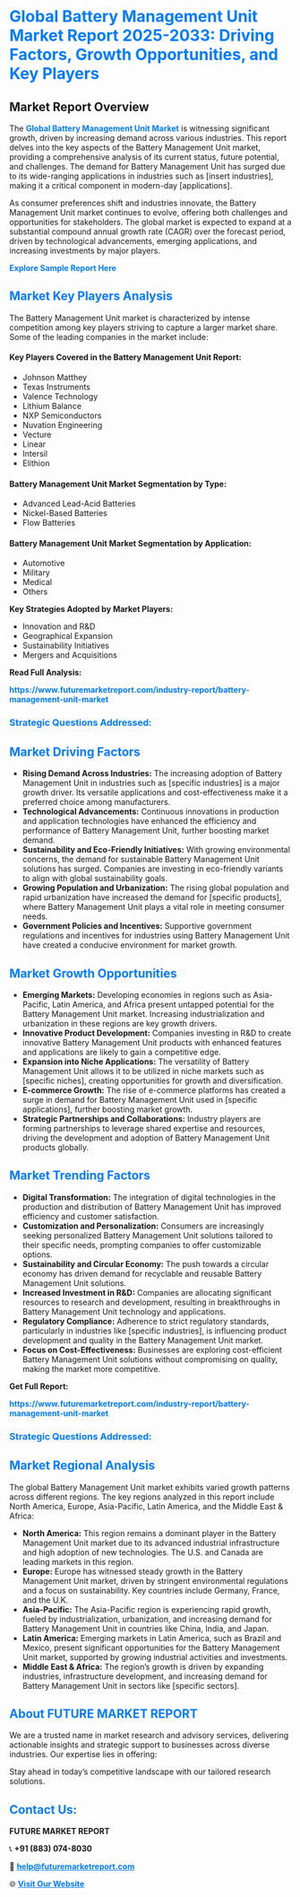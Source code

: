 <h1 style="color: #007BFF;">Global Battery Management Unit Market Report 2025-2033: Driving Factors, Growth Opportunities, and Key Players</h1>

<section id="overview">
<h2>Market Report Overview</h2>
<p>The <a href="https://www.futuremarketreport.com/industry-report/battery-management-unit-market" style="color: #007BFF; text-decoration: none;"><strong>Global Battery Management Unit Market</strong></a> is witnessing significant growth, driven by increasing demand across various industries. This report delves into the key aspects of the Battery Management Unit market, providing a comprehensive analysis of its current status, future potential, and challenges. The demand for Battery Management Unit has surged due to its wide-ranging applications in industries such as [insert industries], making it a critical component in modern-day [applications].</p>
<p>As consumer preferences shift and industries innovate, the Battery Management Unit market continues to evolve, offering both challenges and opportunities for stakeholders. The global market is expected to expand at a substantial compound annual growth rate (CAGR) over the forecast period, driven by technological advancements, emerging applications, and increasing investments by major players.</p>
</section>

<section id="overview">
<p><a href="https://www.futuremarketreport.com/request-sample/reportId=115762" style="color: #007BFF; text-decoration: none;"><strong>Explore Sample Report Here</strong></a></p>
</section>

<section id="key-players">
<h2 style="color: #007BFF;">Market Key Players Analysis</h2>
<p>The Battery Management Unit market is characterized by intense competition among key players striving to capture a larger market share. Some of the leading companies in the market include:</p>
<h4>Key Players Covered in the Battery Management Unit Report:</h4>
<ul><li>Johnson Matthey</li><li>Texas Instruments</li><li>Valence Technology</li><li>Lithium Balance</li><li>NXP Semiconductors</li><li>Nuvation Engineering</li><li>Vecture</li><li>Linear</li><li>Intersil</li><li>Elithion</li></ul>
<h4>Battery Management Unit Market Segmentation by Type:</h4>
<ul><li>Advanced Lead-Acid Batteries</li><li>Nickel-Based Batteries</li><li>Flow Batteries</li></ul>

<h4>Battery Management Unit Market Segmentation by Application:</h4>
<ul><li>Automotive</li><li>Military</li><li>Medical</li><li>Others</li></ul>
<p><strong>Key Strategies Adopted by Market Players:</strong></p>
<ul>
<li>Innovation and R&D</li>
<li>Geographical Expansion</li>
<li>Sustainability Initiatives</li>
<li>Mergers and Acquisitions</li>
</ul>
</section>

<section>
<p><strong>Read Full Analysis: </strong></p><a href="https://www.futuremarketreport.com/industry-report/battery-management-unit-market" style="color: #007BFF; text-decoration: none;"><strong>https://www.futuremarketreport.com/industry-report/battery-management-unit-market</strong></a>
<h3 style="color: #007BFF;">Strategic Questions Addressed:</h3>
</section>

<section id="driving-factors">
<h2 style="color: #007BFF;">Market Driving Factors</h2>
<ul>
<li><strong>Rising Demand Across Industries:</strong> The increasing adoption of Battery Management Unit in industries such as [specific industries] is a major growth driver. Its versatile applications and cost-effectiveness make it a preferred choice among manufacturers.</li>
<li><strong>Technological Advancements:</strong> Continuous innovations in production and application technologies have enhanced the efficiency and performance of Battery Management Unit, further boosting market demand.</li>
<li><strong>Sustainability and Eco-Friendly Initiatives:</strong> With growing environmental concerns, the demand for sustainable Battery Management Unit solutions has surged. Companies are investing in eco-friendly variants to align with global sustainability goals.</li>
<li><strong>Growing Population and Urbanization:</strong> The rising global population and rapid urbanization have increased the demand for [specific products], where Battery Management Unit plays a vital role in meeting consumer needs.</li>
<li><strong>Government Policies and Incentives:</strong> Supportive government regulations and incentives for industries using Battery Management Unit have created a conducive environment for market growth.</li>
</ul>
</section>

<section id="growth-opportunities">
<h2 style="color: #007BFF;">Market Growth Opportunities</h2>
<ul>
<li><strong>Emerging Markets:</strong> Developing economies in regions such as Asia-Pacific, Latin America, and Africa present untapped potential for the Battery Management Unit market. Increasing industrialization and urbanization in these regions are key growth drivers.</li>
<li><strong>Innovative Product Development:</strong> Companies investing in R&D to create innovative Battery Management Unit products with enhanced features and applications are likely to gain a competitive edge.</li>
<li><strong>Expansion into Niche Applications:</strong> The versatility of Battery Management Unit allows it to be utilized in niche markets such as [specific niches], creating opportunities for growth and diversification.</li>
<li><strong>E-commerce Growth:</strong> The rise of e-commerce platforms has created a surge in demand for Battery Management Unit used in [specific applications], further boosting market growth.</li>
<li><strong>Strategic Partnerships and Collaborations:</strong> Industry players are forming partnerships to leverage shared expertise and resources, driving the development and adoption of Battery Management Unit products globally.</li>
</ul>
</section>

<section id="trending-factors">
<h2 style="color: #007BFF;">Market Trending Factors</h2>
<ul>
<li><strong>Digital Transformation:</strong> The integration of digital technologies in the production and distribution of Battery Management Unit has improved efficiency and customer satisfaction.</li>
<li><strong>Customization and Personalization:</strong> Consumers are increasingly seeking personalized Battery Management Unit solutions tailored to their specific needs, prompting companies to offer customizable options.</li>
<li><strong>Sustainability and Circular Economy:</strong> The push towards a circular economy has driven demand for recyclable and reusable Battery Management Unit solutions.</li>
<li><strong>Increased Investment in R&D:</strong> Companies are allocating significant resources to research and development, resulting in breakthroughs in Battery Management Unit technology and applications.</li>
<li><strong>Regulatory Compliance:</strong> Adherence to strict regulatory standards, particularly in industries like [specific industries], is influencing product development and quality in the Battery Management Unit market.</li>
<li><strong>Focus on Cost-Effectiveness:</strong> Businesses are exploring cost-efficient Battery Management Unit solutions without compromising on quality, making the market more competitive.</li>
</ul>
</section>

<section>
<p><strong>Get Full Report: </strong></p><a href="https://www.futuremarketreport.com/industry-report/battery-management-unit-market" style="color: #007BFF; text-decoration: none;"><strong>https://www.futuremarketreport.com/industry-report/battery-management-unit-market</strong></a>
<h3 style="color: #007BFF;">Strategic Questions Addressed:</h3>
</section>


<section id="regional-analysis">
<h2 style="color: #007BFF;">Market Regional Analysis</h2>
<p>The global Battery Management Unit market exhibits varied growth patterns across different regions. The key regions analyzed in this report include North America, Europe, Asia-Pacific, Latin America, and the Middle East & Africa:</p>
<ul>
<li><strong>North America:</strong> This region remains a dominant player in the Battery Management Unit market due to its advanced industrial infrastructure and high adoption of new technologies. The U.S. and Canada are leading markets in this region.</li>
<li><strong>Europe:</strong> Europe has witnessed steady growth in the Battery Management Unit market, driven by stringent environmental regulations and a focus on sustainability. Key countries include Germany, France, and the U.K.</li>
<li><strong>Asia-Pacific:</strong> The Asia-Pacific region is experiencing rapid growth, fueled by industrialization, urbanization, and increasing demand for Battery Management Unit in countries like China, India, and Japan.</li>
<li><strong>Latin America:</strong> Emerging markets in Latin America, such as Brazil and Mexico, present significant opportunities for the Battery Management Unit market, supported by growing industrial activities and investments.</li>
<li><strong>Middle East & Africa:</strong> The region’s growth is driven by expanding industries, infrastructure development, and increasing demand for Battery Management Unit in sectors like [specific sectors].</li>
</ul>
</section>

<footer>
<h2 style="color: #007BFF;">About FUTURE MARKET REPORT</h2>
<p>We are a trusted name in market research and advisory services, delivering actionable insights and strategic support to businesses across diverse industries. Our expertise lies in offering:</p>

<p>Stay ahead in today’s competitive landscape with our tailored research solutions.</p>

<h2 style="color: #007BFF;">Contact Us:</h2>
<p><strong>FUTURE MARKET REPORT</strong></p>
<p>📞 <strong>+91 (883) 074-8030</strong></p>
<p>📧 <strong><a href="mailto:help@futuremarketreport.com" style="color: #007BFF;">help@futuremarketreport.com</a></strong></p>
<p>🌐 <strong><a href="https://www.futuremarketreport.com/" style="color: #007BFF;">Visit Our Website</a></strong></p>
</footer>